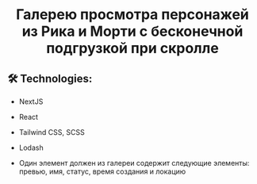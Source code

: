 <h1 align="center">Галерею просмотра персонажей из Рика и Морти с бесконечной подгрузкой при скролле</h1>


##  🛠 Technologies:
- NextJS
- React
- Tailwind CSS, SCSS
- Lodash

  
- Один элемент должен из галереи содержит следующие элементы: превью, имя, статус, время создания и локацию
